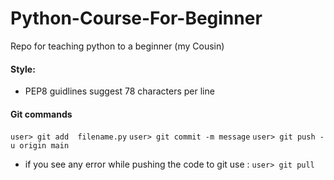 # Python-Course-For-Beginner
Repo for teaching python to a beginner (my Cousin)

#### Style:
* PEP8 guidlines suggest 78 characters per line

#### Git commands 
`user> git add  filename.py`
`user> git commit -m message`
`user> git push -u origin main`

* if you see any error while pushing the code to git use :
`user> git pull`

